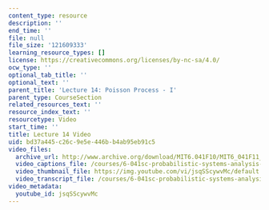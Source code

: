 ```yaml
---
content_type: resource
description: ''
end_time: ''
file: null
file_size: '121609333'
learning_resource_types: []
license: https://creativecommons.org/licenses/by-nc-sa/4.0/
ocw_type: ''
optional_tab_title: ''
optional_text: ''
parent_title: 'Lecture 14: Poisson Process - I'
parent_type: CourseSection
related_resources_text: ''
resource_index_text: ''
resourcetype: Video
start_time: ''
title: Lecture 14 Video
uid: bd37a445-c26c-9e5e-446b-b4ab95eb91c5
video_files:
  archive_url: http://www.archive.org/download/MIT6.041F10/MIT6_041F11_lec14_300k.mp4
  video_captions_file: /courses/6-041sc-probabilistic-systems-analysis-and-applied-probability-fall-2013/jsqSScywvMc_captions.webvtt
  video_thumbnail_file: https://img.youtube.com/vi/jsqSScywvMc/default.jpg
  video_transcript_file: /courses/6-041sc-probabilistic-systems-analysis-and-applied-probability-fall-2013/jsqSScywvMc_transcript.pdf
video_metadata:
  youtube_id: jsqSScywvMc
---
```

